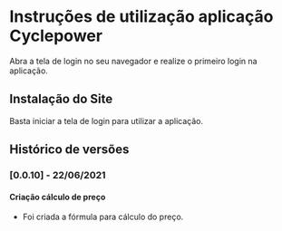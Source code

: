 # Instruções de utilização aplicação Cyclepower

Abra a tela de login no seu navegador e realize o primeiro login na aplicação.

## Instalação do Site

Basta iniciar a tela de login para utilizar a aplicação.

## Histórico de versões

### [0.0.10] - 22/06/2021
#### Criação cálculo de preço
- Foi criada a fórmula para cálculo do preço.
